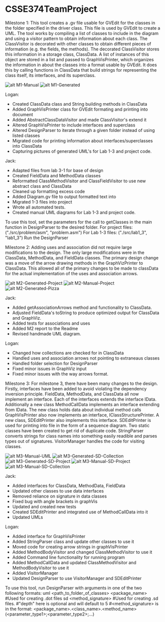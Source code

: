 # CSSE374TeamProject

Milestone 1:
This tool creates a .gv file usable for GVEdit for the classes in the folder
specified in the driver class. This file is used by GVEdit to create a UML. 
The tool works by compiling a list of classes to include in the diagram and using a
visitor pattern to obtain information about each class. The ClassVisitor is decorated 
with other classes to obtain different pieces of information (e.g. the fields, the
methods). The decorated ClassVisitor stores this information in a storage class, 
ClassData. A list of instances of this object are stored in a list and passed to
GraphVisPrinter, which organizes the information in about the classes into a format
usable by GVEdit. It does this by calling functions in ClassData that build strings
for representing the class itself, its interfaces, and its superclass.

![alt M1-Manual](https://raw.githubusercontent.com/EruditeEnterprises/CSSE374TeamProject/master/docs/UMLdesignM1.png)
![alt M1-Generated](https://raw.githubusercontent.com/EruditeEnterprises/CSSE374TeamProject/master/docs/M1-Generated-Project.png)

Logan:
- Created ClassData class and String building methods in ClassData
- Added GraphVisPrinter class for GVEdit formating and printing into document
- Added AbstractClassDataVisitor and made ClassVisitor's extend it
- Altered GraphVisPrinter to include interfaces and superclass
- Altered DesignParser to iterate through a given folder instead of using 
	listed classes
- Migrated code for printing information about interfaces/superclasses into ClassData
- Capturing pictures of generated UML's for Lab 1-3 and project code.

Jack:
- Adapted files from lab 3-1 for base of design
- Created FieldData and MethodData classes
- Reformatted ClassMethodVisitor and ClassFieldVisitor to use new abstract 
	class and ClassData
- Cleaned up formatting excess code
- Added Diagram.gv file to output formatted text into
- Migrated 1-3 files into project
- Wrote all automated tests.
- Created manual UML diagrams for Lab 1-3 and project code.

To use this tool, set the parameters for the call to getClasses in the main function
in DesignParser to the desired folder.
For project files: ("./src/problem/asm", "problem.asm")
For Lab 1-3 files: ("./src/lab1_3", "lab1_3")
Run the DesignParser

Milestone 2:
Adding uses and association did not require large modifications to the design. 
The only large modifications were in the ClassData, MethodData, and FieldData classes. 
The primary design change was a move of the arrow drawing methods in the GraphVizPrinter 
to ClassData. This allowed all of the primary changes to be made to classData for the actual
implementation of the uses and association arrows. 

![alt M2-Generated-Project](https://raw.githubusercontent.com/EruditeEnterprises/CSSE374TeamProject/master/docs/Milestone-2-Revised-Generated-code.png)
![alt M2-Manual-Project](https://raw.githubusercontent.com/EruditeEnterprises/CSSE374TeamProject/master/docs/UMLdesignM2.png)
![alt M2-Generated-Pizza](https://raw.githubusercontent.com/EruditeEnterprises/CSSE374TeamProject/master/docs/PizzaafRevisedGeneratedCode.png)

Jack: 
- Added getAssociationArrows method and functionality to ClassData.
- Adjusted FieldData's toString to produce optimized output for ClassData and GraphViz.
- Added tests for associations and uses
- Added M2 report to the Readme
- Revised handmade UML diagram.

Logan:
- Changed how collections are checked for in ClassData
- Handled uses and association arrows not pointing to extraneaus classes
- Handled folder selection for DesignParser 
- Fixed minor issues in GraphViz input
- Fixed minor issues with the way arrows format.

Milestone 3:
For milestone 3, there have been many changes to the design. Firstly, interfaces 
have been added to avoid violating the dependency inversion principle. FieldData, 
MethodData, and ClassData all now implement an interface. Each of the interfaces 
extends the interface IData. Additionally a new class MethodCallData implements an
interface extending from IData. The new class holds data about individual method calls
GraphVisPrinter also now implements an interface, IClassStructurePrinter. A new class,
SDEditPrinter also implements this interface. SDEditPrinter is used for printing into 
file in the form of a sequence diagram. Two static classes have been created to get rid of 
duplicate code. StringParser converts strings for class names into something easily 
readible and parses types out of signatures. VisitorManager handles the code for 
visiting classes.

![alt M3-Manual-UML](https://raw.githubusercontent.com/EruditeEnterprises/CSSE374TeamProject/master/docs/UMLdesignM3.png)
![alt M3-Generated-SD-Collection](https://raw.githubusercontent.com/EruditeEnterprises/CSSE374TeamProject/master/docs/sDiagramForCollectionsShufle3.png)
![alt M3-Generated-SD-Project](https://raw.githubusercontent.com/EruditeEnterprises/CSSE374TeamProject/master/docs/M3-Generated-SD-ProjectCode.png)
![alt M3-Manual-SD-Project](https://raw.githubusercontent.com/EruditeEnterprises/CSSE374TeamProject/master/docs/SequenceDiagramForM3.png)
![alt M3-Manual-SD-Collection](https://raw.githubusercontent.com/EruditeEnterprises/CSSE374TeamProject/master/docs/ManualShuffleSD.png)


Jack: 
- Added interfaces for ClassData, MethodData, FieldData
- Updated other classes to use data interfaces
- Removed reliance on signature in data classes
- Fixed bug with angle brackets in graphVis
- Updated and created new tests
- Created SDEditPrinter and integrated use of MethodCallData into it
- Updated UMLs

Logan:
- Added interface for GraphVisPrinter
- Added StringParser class and update other classes to use it
- Moved code for creating arrow strings in graphVisPrinter
- Added MethodBodyVisitor and changed ClassMethodVisitor to use it
- Added Command line functionality for running program
- Added MethodCallData and updated  ClassMethodVisitor and MethodBodyVisitor to use it
- Added VisitorManager
- Updated DesignParser to use VisitorManager and SDEditPrinter



To use this tool, run DesignParser with arguments in one of the two following formats:
uml <path_to_folder_of_classes> <package_name>   #Used for creating .dot files
sd <method_signature> <depth>                    #Used for creating .sd files. 
   #"depth" here is optional and will default to 5
   #<method_signature> is in the format:
     <package_name>.<class_name>.<method_name>(<parameter_type1>;<parameter_type2>;...)
